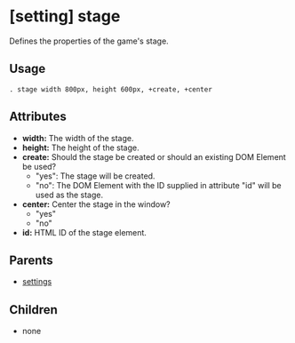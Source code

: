 
# [setting] stage

Defines the properties of the game's stage.

## Usage

    . stage width 800px, height 600px, +create, +center

## Attributes

 * **width:** The width of the stage.
 * **height:** The height of the stage.
 * **create:** Should the stage be created or should an existing DOM Element be used?
   * "yes": The stage will be created.
   * "no": The DOM Element with the ID supplied in attribute "id" will be used as the stage.
 * **center:** Center the stage in the window?
   * "yes"
   * "no"
 * **id:** HTML ID of the stage element.

## Parents

 * [settings](settings.md)

## Children

 * none

